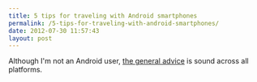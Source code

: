 ```yaml
---
title: 5 tips for traveling with Android smartphones
permalink: /5-tips-for-traveling-with-android-smartphones/
date: 2012-07-30 11:57:43
layout: post
---
```


Although I'm not an Android user, [the general advice](http://www.fullondesign.co.uk/uncategorized/2370-traveling-with-android.htm) is sound across all platforms.